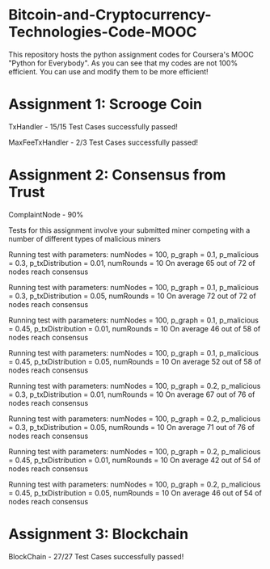 # Bitcoin-and-Cryptocurrency-Technologies-Code-MOOC

This repository hosts the python assignment codes for Coursera's MOOC "Python for Everybody".
As you can see that my codes are not 100% efficient. You can use and modify them to be more efficient! 


Assignment 1: Scrooge Coin
===============================

TxHandler  - 15/15 Test Cases successfully passed!

MaxFeeTxHandler - 2/3 Test Cases successfully passed!

Assignment 2: Consensus from Trust
===============================

ComplaintNode  - 90% 

Tests for this assignment involve your submitted miner competing with a number of different types of malicious miners

Running test with parameters: numNodes = 100, p_graph = 0.1, p_malicious = 0.3, p_txDistribution = 0.01, numRounds = 10
On average 65 out of 72 of nodes reach consensus

Running test with parameters: numNodes = 100, p_graph = 0.1, p_malicious = 0.3, p_txDistribution = 0.05, numRounds = 10
On average 72 out of 72 of nodes reach consensus

Running test with parameters: numNodes = 100, p_graph = 0.1, p_malicious = 0.45, p_txDistribution = 0.01, numRounds = 10
On average 46 out of 58 of nodes reach consensus

Running test with parameters: numNodes = 100, p_graph = 0.1, p_malicious = 0.45, p_txDistribution = 0.05, numRounds = 10
On average 52 out of 58 of nodes reach consensus

Running test with parameters: numNodes = 100, p_graph = 0.2, p_malicious = 0.3, p_txDistribution = 0.01, numRounds = 10
On average 67 out of 76 of nodes reach consensus

Running test with parameters: numNodes = 100, p_graph = 0.2, p_malicious = 0.3, p_txDistribution = 0.05, numRounds = 10
On average 71 out of 76 of nodes reach consensus

Running test with parameters: numNodes = 100, p_graph = 0.2, p_malicious = 0.45, p_txDistribution = 0.01, numRounds = 10
On average 42 out of 54 of nodes reach consensus

Running test with parameters: numNodes = 100, p_graph = 0.2, p_malicious = 0.45, p_txDistribution = 0.05, numRounds = 10
On average 46 out of 54 of nodes reach consensus



Assignment 3: Blockchain
===============================

BlockChain - 27/27 Test Cases successfully passed!
